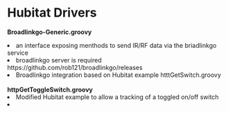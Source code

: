 # Hubitat Drivers
<b>Broadlinkgo-Generic.groovy</b><br>
<li>an interface exposing menthods to send IR/RF data via the briadlinkgo service </li>
<li>broadlinkgo server is required https://github.com/rob121/broadlinkgo/releases</li>
<li>Broadlinkgo integration based on Hubitat example htttGetSwitch.groovy</li>
<br>
<b>httpGetToggleSwitch.groovy</b><br>
<li>Modified Hubitat example to allow a tracking of a toggled on/off switch</li>


<li></li>
